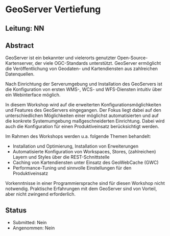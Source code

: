 # GeoServer Vertiefung

## Leitung: NN

## Abstract

GeoServer ist ein bekannter und vielerorts genutzter Open-Source-Kartenserver, der
viele OGC-Standards unterstützt. GeoServer ermöglicht die Veröffentlichung von
Geodaten- und Kartendiensten aus zahlreichen Datenquellen.

Nach Einrichtung der Serverumgebung und Installation des GeoServers ist die
Konfiguration von ersten WMS-, WCS- und WFS-Diensten intuitiv über ein
Webinterface möglich.

In diesem Workshop wird auf die erweiterten Konfigurationsmöglichkeiten und
Features des GeoServers eingegangen. Der Fokus liegt dabei auf den
unterschiedlichen Möglichkeiten einer möglichst automatisierten und auf die
konkrete Systemumgebung maßgeschneiderten Einrichtung. Dabei wird auch die
Konfiguration für einen Produktiveinsatz berücksichtigt werden.

Im Rahmen des Workshops werden u.a. folgende Themen behandelt:
- Installation und Optimierung, Installation von Erweiterungen
- Automatisierte Konfiguration von Workspaces, Stores, (zahlreichen) Layern und Styles über die REST-Schnittstelle
- Caching von Kartendiensten unter Einsatz des GeoWebCache (GWC)
- Performance-Tuning und sinnvolle Einstellungen für den Produktiveinsatz

Vorkenntnisse in einer Programmiersprache sind für diesen Workshop nicht notwendig.
Praktische Erfahrungen mit dem GeoServer sind von Vorteil, aber nicht zwingend erforderlich.

## Status
  * Submitted: Nein
  * Angenommen: Nein
